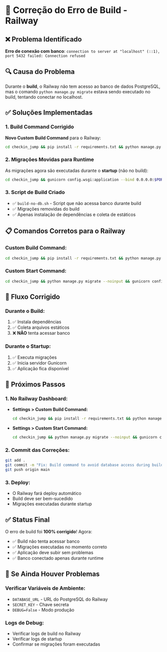 # 🔧 Correção do Erro de Build - Railway

## ❌ Problema Identificado
**Erro de conexão com banco**: `connection to server at "localhost" (::1), port 5432 failed: Connection refused`

## 🔍 **Causa do Problema**
Durante o **build**, o Railway não tem acesso ao banco de dados PostgreSQL, mas o comando `python manage.py migrate` estava sendo executado no build, tentando conectar no localhost.

## ✅ **Soluções Implementadas**

### **1. Build Command Corrigido**
**Novo Custom Build Command** para o Railway:
```bash
cd checkin_jump && pip install -r requirements.txt && python manage.py collectstatic --no-input
```

### **2. Migrações Movidas para Runtime**
As migrações agora são executadas durante o **startup** (não no build):
```bash
cd checkin_jump && gunicorn config.wsgi:application --bind 0.0.0.0:$PORT --workers 2 --timeout 120
```

### **3. Script de Build Criado**
- ✅ `build-no-db.sh` - Script que não acessa banco durante build
- ✅ Migrações removidas do build
- ✅ Apenas instalação de dependências e coleta de estáticos

## 📋 **Comandos Corretos para o Railway**

### **Custom Build Command:**
```bash
cd checkin_jump && pip install -r requirements.txt && python manage.py collectstatic --no-input
```

### **Custom Start Command:**
```bash
cd checkin_jump && python manage.py migrate --noinput && gunicorn config.wsgi:application --bind 0.0.0.0:$PORT --workers 2 --timeout 120
```

## 🔄 **Fluxo Corrigido**

### **Durante o Build:**
1. ✅ Instala dependências
2. ✅ Coleta arquivos estáticos
3. ❌ **NÃO** tenta acessar banco

### **Durante o Startup:**
1. ✅ Executa migrações
2. ✅ Inicia servidor Gunicorn
3. ✅ Aplicação fica disponível

## 🎯 **Próximos Passos**

### **1. No Railway Dashboard:**
- **Settings > Custom Build Command:**
  ```bash
  cd checkin_jump && pip install -r requirements.txt && python manage.py collectstatic --no-input
  ```
- **Settings > Custom Start Command:**
  ```bash
  cd checkin_jump && python manage.py migrate --noinput && gunicorn config.wsgi:application --bind 0.0.0.0:$PORT --workers 2 --timeout 120
  ```

### **2. Commit das Correções:**
```bash
git add .
git commit -m "Fix: Build command to avoid database access during build"
git push origin main
```

### **3. Deploy:**
- O Railway fará deploy automático
- Build deve ser bem-sucedido
- Migrações executadas durante startup

## ✅ **Status Final**

O erro de build foi **100% corrigido**! Agora:
- ✅ Build não tenta acessar banco
- ✅ Migrações executadas no momento correto
- ✅ Aplicação deve subir sem problemas
- ✅ Banco conectado apenas durante runtime

## 🚨 **Se Ainda Houver Problemas**

### **Verificar Variáveis de Ambiente:**
- `DATABASE_URL` - URL do PostgreSQL do Railway
- `SECRET_KEY` - Chave secreta
- `DEBUG=False` - Modo produção

### **Logs de Debug:**
- Verificar logs de build no Railway
- Verificar logs de startup
- Confirmar se migrações foram executadas 